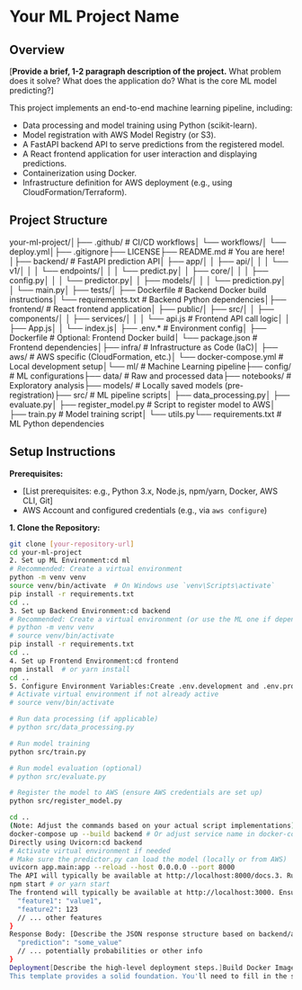 # Your ML Project Name

## Overview

[**Provide a brief, 1-2 paragraph description of the project.** What problem does it solve? What does the application do? What is the core ML model predicting?]

This project implements an end-to-end machine learning pipeline, including:
* Data processing and model training using Python (scikit-learn).
* Model registration with AWS Model Registry (or S3).
* A FastAPI backend API to serve predictions from the registered model.
* A React frontend application for user interaction and displaying predictions.
* Containerization using Docker.
* Infrastructure definition for AWS deployment (e.g., using CloudFormation/Terraform).

## Project Structure

your-ml-project/│├── .github/                    # CI/CD workflows│   └── workflows/│       └── deploy.yml│├── .gitignore├── LICENSE├── README.md                   # You are here!│├── backend/                    # FastAPI prediction API│   ├── app/│   │   ├── api/│   │   │   └── v1/│   │   │       └── endpoints/│   │   │           └── predict.py│   │   ├── core/│   │   │   ├── config.py│   │   │   └── predictor.py│   │   ├── models/│   │   │   └── prediction.py│   │   └── main.py│   ├── tests/│   ├── Dockerfile              # Backend Docker build instructions│   └── requirements.txt        # Backend Python dependencies│├── frontend/                   # React frontend application│   ├── public/│   ├── src/│   │   ├── components/│   │   ├── services/│   │   │   └── api.js          # Frontend API call logic│   │   ├── App.js│   │   └── index.js│   ├── .env.* # Environment config│   ├── Dockerfile              # Optional: Frontend Docker build│   └── package.json            # Frontend dependencies│├── infra/                      # Infrastructure as Code (IaC)│   ├── aws/                    # AWS specific (CloudFormation, etc.)│   └── docker-compose.yml      # Local development setup│└── ml/                         # Machine Learning pipeline├── config/                 # ML configurations├── data/                   # Raw and processed data├── notebooks/              # Exploratory analysis├── models/                 # Locally saved models (pre-registration)├── src/                    # ML pipeline scripts│   ├── data_processing.py│   ├── evaluate.py│   ├── register_model.py   # Script to register model to AWS│   ├── train.py            # Model training script│   └── utils.py└── requirements.txt        # ML Python dependencies
## Setup Instructions

**Prerequisites:**

* [List prerequisites: e.g., Python 3.x, Node.js, npm/yarn, Docker, AWS CLI, Git]
* AWS Account and configured credentials (e.g., via `aws configure`)

**1. Clone the Repository:**

```bash
git clone [your-repository-url]
cd your-ml-project
2. Set up ML Environment:cd ml
# Recommended: Create a virtual environment
python -m venv venv
source venv/bin/activate  # On Windows use `venv\Scripts\activate`
pip install -r requirements.txt
cd ..
3. Set up Backend Environment:cd backend
# Recommended: Create a virtual environment (or use the ML one if dependencies don't clash)
# python -m venv venv
# source venv/bin/activate
pip install -r requirements.txt
cd ..
4. Set up Frontend Environment:cd frontend
npm install  # or yarn install
cd ..
5. Configure Environment Variables:Create .env.development and .env.production in frontend/ based on provided examples or requirements.Configure backend settings in backend/app/core/config.py or via environment variables (recommended for secrets). This includes AWS region, model name/ARN from the registry, etc.Running Locally1. Run ML Pipeline (Example):cd ml
# Activate virtual environment if not already active
# source venv/bin/activate

# Run data processing (if applicable)
# python src/data_processing.py

# Run model training
python src/train.py

# Run model evaluation (optional)
# python src/evaluate.py

# Register the model to AWS (ensure AWS credentials are set up)
python src/register_model.py

cd ..
(Note: Adjust the commands based on your actual script implementations)2. Run Backend API:Using Docker Compose (Recommended for integrated testing):cd infra
docker-compose up --build backend # Or adjust service name in docker-compose.yml
Directly using Uvicorn:cd backend
# Activate virtual environment if needed
# Make sure the predictor.py can load the model (locally or from AWS)
uvicorn app.main:app --reload --host 0.0.0.0 --port 8000
The API will typically be available at http://localhost:8000/docs.3. Run Frontend Application:cd frontend
npm start # or yarn start
The frontend will typically be available at http://localhost:3000. Ensure the API URL in frontend/src/services/api.js or environment variables points to your running backend (e.g., http://localhost:8000).API UsageThe prediction API is served by the backend.Endpoint: POST /api/v1/predictRequest Body: [Describe the expected JSON structure based on backend/app/models/prediction.py Input Schema]{
  "feature1": "value1",
  "feature2": 123
  // ... other features
}
Response Body: [Describe the JSON response structure based on backend/app/models/prediction.py Output Schema]{
  "prediction": "some_value"
  // ... potentially probabilities or other info
}
Deployment[Describe the high-level deployment steps.]Build Docker Image: The backend Dockerfile is used to build the API container.Push Image: Push the built image to a container registry (e.g., AWS ECR).Provision Infrastructure: Use the IaC scripts in infra/aws (e.g., cloudformation.yaml) to create necessary AWS resources (ECR Repo, ECS Cluster/Service/Task Definition, Load Balancer, API Gateway, SageMaker Endpoint/Model Registry entries, IAM Roles).Deploy Backend: Update the ECS service or relevant deployment mechanism to use the new Docker image.Build Frontend: Create a production build of the React app (npm run build).Deploy Frontend: Host the static frontend files (e.g., using AWS S3 + CloudFront, Amplify, Netlify, Vercel). Ensure the frontend is configured to point to the deployed backend API URL.(Optional) CI/CD: The .github/workflows/deploy.yml automates these steps on code pushes/merges.License[Specify your project's license, e.g., MIT License. Refer to the LICENSE file.]
This template provides a solid foundation. You'll need to fill in the specific details for your project, commands, and descriptions.
